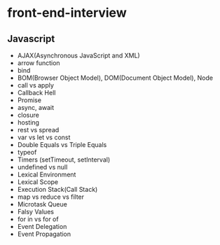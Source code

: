 # front-end-interview

## Javascript

- AJAX(Asynchronous JavaScript and XML)
- arrow function
- bind
- BOM(Browser Object Model), DOM(Document Object Model), Node
- call vs apply
- Callback Hell
- Promise
- async, await
- closure
- hosting
- rest vs spread
- var vs let vs const
- Double Equals vs Triple Equals
- typeof
- Timers (setTimeout, setInterval)
- undefined vs null
- Lexical Environment
- Lexical Scope
- Execution Stack(Call Stack)
- map vs reduce vs filter
- Microtask Queue
- Falsy Values
- for in vs for of
- Event Delegation
- Event Propagation
